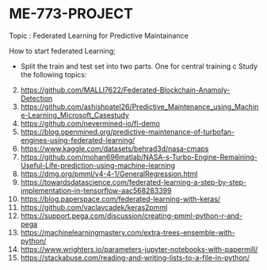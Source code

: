 # ME-773-PROJECT
Topic : Federated Learning for Predictive Maintainance

How to start federated Learning;
* Split the train and test set into two parts. One for central training  c
Study the following topics:

2. https://github.com/MALLI7622/Federated-Blockchain-Anamoly-Detection
3. https://github.com/ashishpatel26/Predictive_Maintenance_using_Machine-Learning_Microsoft_Casestudy
5. https://github.com/nevermined-io/fl-demo
6. https://blog.openmined.org/predictive-maintenance-of-turbofan-engines-using-federated-learning/
7. https://www.kaggle.com/datasets/behrad3d/nasa-cmaps
8. https://github.com/mohan696matlab/NASA-s-Turbo-Engine-Remaining-Useful-Life-prediction-using-machine-learning
9. https://dmg.org/pmml/v4-4-1/GeneralRegression.html
10. https://towardsdatascience.com/federated-learning-a-step-by-step-implementation-in-tensorflow-aac568283399
11. https://blog.paperspace.com/federated-learning-with-keras/
12. https://github.com/vaclavcadek/keras2pmml
13. https://support.pega.com/discussion/creating-pmml-python-r-and-pega
14. https://machinelearningmastery.com/extra-trees-ensemble-with-python/
15. https://www.wrighters.io/parameters-jupyter-notebooks-with-papermill/
16. https://stackabuse.com/reading-and-writing-lists-to-a-file-in-python/

